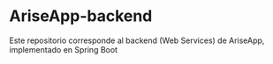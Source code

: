 # AriseApp-backend  
Este repositorio corresponde al backend (Web Services) de AriseApp, implementado en Spring Boot
